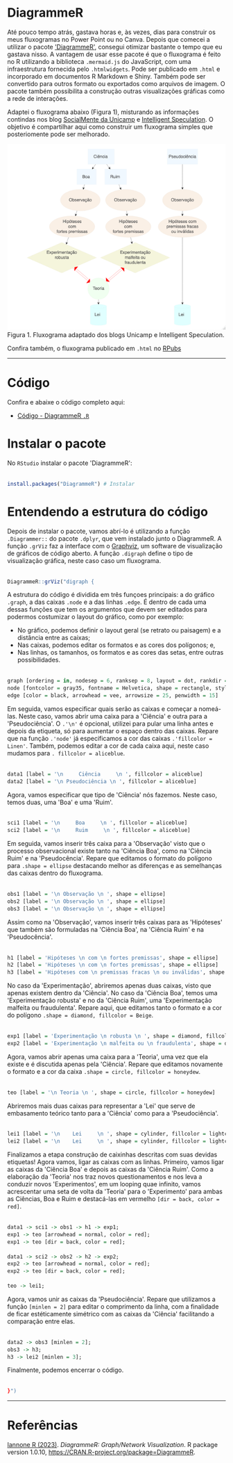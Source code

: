 # DiagrammeR

Até pouco tempo atrás, gastava horas e, às vezes, dias para construir os meus fluxogramas no Power Point ou no Canva. Depois que comecei a utilizar o pacote ['DiagrammeR'](https://rich-iannone.github.io/DiagrammeR/), consegui otimizar bastante o tempo que eu gastava nisso. A vantagem de usar esse pacote é que o fluxograma é feito no R utilizando a biblioteca `.mermaid.js` do JavaScript, com uma infraestrutura fornecida pelo `.htmlwidgets`. Pode ser publicado em `.html` e incorporado em documentos R Markdown e Shiny. Também pode ser convertido para outros formato ou exportados como arquivos de imagem. O pacote também possibilita a construção outras visualizações gráficas como a rede de interações. 

Adaptei o fluxograma abaixo (Figura 1), misturando as informações contindas nos blog [SocialMente da Unicamp](https://www.blogs.unicamp.br/socialmente/2010/07/08/pseudociencias/) e [Intelligent Speculation](https://www.intelligentspeculation.com/blog/pseudoscience). O objetivo é compartilhar aqui como construir um fluxograma simples que posteriomente pode ser melhorado. 

<img src="https://github.com/fblpalmeira/DiagrammeR/blob/main/data/diagrammer_figure.png">
Figura 1. Fluxograma adaptado dos blogs Unicamp e Intelligent Speculation.

Confira também, o fluxograma publicado em `.html` no [RPubs](https://rpubs.com/fblpalmeira/1068497)
  
-----

# Código

Confira e abaixe o código completo aqui:

- [Código - DiagrammeR `.R`](https://github.com/fblpalmeira/DiagrammeR/blob/main/data/diagrammer_pseudoscience.R)


# Instalar o pacote

No `RStudio` instalar o pacote 'DiagrammeR':

``` r

install.packages("DiagrammeR") # Instalar 

```

# Entendendo a estrutura do código

Depois de instalar o pacote, vamos abrí-lo é utilizando a função `.Diagrammer::` do pacote `.dplyr`, que vem instalado junto o DiagrammeR. A função `.grViz` faz a interface com o [Graphviz](https://www.graphviz.org/), um software de visualização de gráficos de código aberto. A função `.digraph` define o tipo de visualização gráfica, neste caso caso um fluxograma.

``` r

DiagrammeR::grViz("digraph {

```

A estrutura do código é dividida em três funçoes principais: a do gráfico `.graph`, a das caixas `.node` e a das linhas `.edge`. É dentro de cada uma dessas funções que tem os argumentos que devem ser editados para podermos costumizar o layout do gráfico, como por exemplo:

- No gráfico, podemos definir o layout geral (se retrato ou paisagem) e a distância entre as caixas; 
- Nas caixas, podemos editar os formatos e as cores dos polígonos; e, 
- Nas linhas, os tamanhos, os formatos e as cores das setas, entre outras possibilidades.
  
``` r

graph [ordering = in, nodesep = 6, ranksep = 8, layout = dot, rankdir = TB]
node [fontcolor = gray35, fontname = Helvetica, shape = rectangle, style = filled, fillcolor = Linen, fontsize = 500]
edge [color = black, arrowhead = vee, arrowsize = 25, penwidth = 15] 

```

Em seguida, vamos especificar quais serão as caixas e começar a nomeá-las. Neste caso, vamos abrir uma caixa para a 'Ciência' e outra para a 'Pseudociência'. O `.'\n'` é opcional, utilizei para pular uma linha antes e depois da etiqueta, só para aumentar o espaço dentro das caixas. Repare que na função `.'node'` já especificamos a cor das caixas `.'fillcolor = Linen'`. Também, podemos editar a cor de cada caixa aqui, neste caso mudamos para `. fillcolor = aliceblue`.

``` r

data1 [label = '\n     Ciência     \n ', fillcolor = aliceblue]
data2 [label = '\n Pseudociência \n ', fillcolor = aliceblue]

```

Agora, vamos especificar que tipo de 'Ciência' nós fazemos. Neste caso, temos duas, uma 'Boa' e uma 'Ruim'.

``` r

sci1 [label = '\n     Boa     \n ', fillcolor = aliceblue]
sci2 [label = '\n     Ruim     \n ', fillcolor = aliceblue]

```

Em seguida, vamos inserir três caixa para a 'Observação' visto que o processo observacional existe tanto na 'Ciência Boa', como na 'Ciência Ruim' e na 'Pseudocência'. Repare que editamos o formato do polígono para `.shape = ellipse` destacando melhor as diferenças e as semelhanças das caixas dentro do fluxograma. 

``` r

obs1 [label = '\n Observação \n ', shape = ellipse]
obs2 [label = '\n Observação \n ', shape = ellipse]
obs3 [label = '\n Observação \n ', shape = ellipse]

```

Assim como na 'Observação', vamos inserir três caixas para as 'Hipóteses' que também são formuladas na 'Ciência Boa', na 'Ciência Ruim' e na 'Pseudocência'. 

``` r

h1 [label = 'Hipóteses \n com \n fortes premissas', shape = ellipse]
h2 [label = 'Hipóteses \n com \n fortes premissas', shape = ellipse]
h3 [label = 'Hipóteses com \n premissas fracas \n ou inválidas', shape = ellipse]

```

No caso da 'Experimentação', abriremos apenas duas caixas, visto que apenas existem dentro da 'Ciência'. No caso da 'Ciência Boa', temos uma 'Experimentação robusta' e no da 'Ciência Ruim', uma 'Experimentação malfeita ou fraudulenta'. Repare aqui, que editamos tanto o formato e a cor do polígono `.shape = diamond, fillcolor = Beige`. 

``` r

exp1 [label = 'Experimentação \n robusta \n ', shape = diamond, fillcolor = Beige]
exp2 [label = 'Experimentação \n malfeita ou \n fraudulenta', shape = diamond, fillcolor = Beige]

```

Agora, vamos abrir apenas uma caixa para a 'Teoria', uma vez que ela existe e é discutida apenas pela 'Ciência'. Repare que editamos novamente o formato e a cor da caixa `.shape = circle, fillcolor = honeydew`. 

``` r

teo [label = '\n Teoria \n ', shape = circle, fillcolor = honeydew]

```

Abriremos mais duas caixas para representar a 'Lei' que serve de embasamento teórico tanto para a 'Ciência' como para a 'Pseudociência'.

``` r

lei1 [label = '\n    Lei     \n ', shape = cylinder, fillcolor = lightcyan]
lei2 [label = '\n    Lei     \n ', shape = cylinder, fillcolor = lightcyan]

```

Finalizamos a etapa construção de caixinhas descritas com suas devidas etiquetas! Agora vamos, ligar as caixas com as linhas. Primeiro, vamos ligar as caixas da 'Ciência Boa' e depois as caixas da 'Ciência Ruim'. Como a elaboração da 'Teoria' nos traz novos questionamentos e nos leva a conduzir novos 'Experimentos', em um looping quae infinito, vamos acrescentar uma seta de volta da 'Teoria' para o 'Experimento' para ambas as Ciências, Boa e Ruim e destacá-las em vermelho `[dir = back, color = red]`.  
 

``` r

data1 -> sci1 -> obs1 -> h1 -> exp1;
exp1 -> teo [arrowhead = normal, color = red];
exp1 -> teo [dir = back, color = red];

data1 -> sci2 -> obs2 -> h2 -> exp2;
exp2 -> teo [arrowhead = normal, color = red];
exp2 -> teo [dir = back, color = red];

teo -> lei1;

```

Agora, vamos unir as caixas da 'Pseudociência'. Repare que utilizamos a função `[minlen = 2]` para editar o comprimento da linha, com a finalidade de ficar estéticamente simétrico com as caixas da 'Ciência' facilitando a comparação entre elas.

``` r

data2 -> obs3 [minlen = 2];
obs3 -> h3;
h3 -> lei2 [minlen = 3];

``` 

Finalmente, podemos encerrar o código.

``` r

}")

``` 

-----

# Referências

[Iannone R (2023)](https://CRAN.R-project.org/package=DiagrammeR). _DiagrammeR: Graph/Network Visualization_. R package version 1.0.10, <https://CRAN.R-project.org/package=DiagrammeR>.
